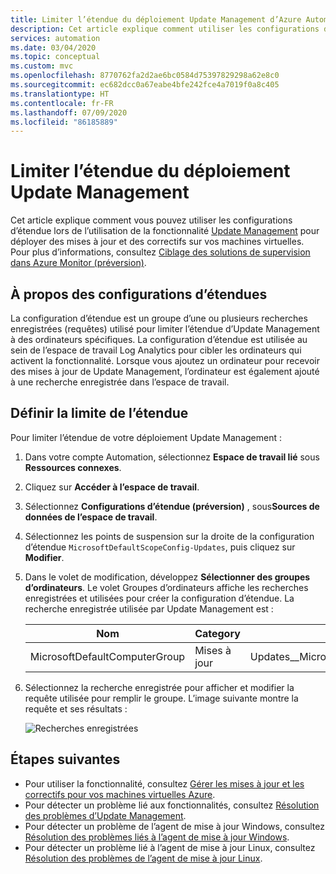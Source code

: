 ```yaml
---
title: Limiter l’étendue du déploiement Update Management d’Azure Automation
description: Cet article explique comment utiliser les configurations d’étendue pour limiter l’étendue d’un déploiement Update Management.
services: automation
ms.date: 03/04/2020
ms.topic: conceptual
ms.custom: mvc
ms.openlocfilehash: 8770762fa2d2ae6bc0584d75397829298a62e8c0
ms.sourcegitcommit: ec682dcc0a67eabe4bfe242fce4a7019f0a8c405
ms.translationtype: HT
ms.contentlocale: fr-FR
ms.lasthandoff: 07/09/2020
ms.locfileid: "86185889"
---
```

# <a name="limit-update-management-deployment-scope"></a>Limiter l’étendue du déploiement Update Management

Cet article explique comment vous pouvez utiliser les configurations d’étendue lors de l’utilisation de la fonctionnalité [Update Management](automation-update-management.md) pour déployer des mises à jour et des correctifs sur vos machines virtuelles. Pour plus d’informations, consultez [Ciblage des solutions de supervision dans Azure Monitor (préversion)](../azure-monitor/insights/solution-targeting.md). 

## <a name="about-scope-configurations"></a>À propos des configurations d’étendues

La configuration d’étendue est un groupe d’une ou plusieurs recherches enregistrées (requêtes) utilisé pour limiter l’étendue d’Update Management à des ordinateurs spécifiques. La configuration d’étendue est utilisée au sein de l’espace de travail Log Analytics pour cibler les ordinateurs qui activent la fonctionnalité. Lorsque vous ajoutez un ordinateur pour recevoir des mises à jour de Update Management, l’ordinateur est également ajouté à une recherche enregistrée dans l’espace de travail.

## <a name="set-the-scope-limit"></a>Définir la limite de l’étendue

Pour limiter l’étendue de votre déploiement Update Management :

1. Dans votre compte Automation, sélectionnez **Espace de travail lié** sous **Ressources connexes**.

2. Cliquez sur **Accéder à l’espace de travail**.

3. Sélectionnez **Configurations d’étendue (préversion)** , sous**Sources de données de l’espace de travail**.

4. Sélectionnez les points de suspension sur la droite de la configuration d’étendue `MicrosoftDefaultScopeConfig-Updates`, puis cliquez sur **Modifier**. 

5. Dans le volet de modification, développez **Sélectionner des groupes d’ordinateurs**. Le volet Groupes d’ordinateurs affiche les recherches enregistrées et utilisées pour créer la configuration d’étendue. La recherche enregistrée utilisée par Update Management est :

    |Nom     |Category  |Alias  |
    |---------|---------|---------|
    |MicrosoftDefaultComputerGroup     | Mises à jour        | Updates__MicrosoftDefaultComputerGroup         |

6. Sélectionnez la recherche enregistrée pour afficher et modifier la requête utilisée pour remplir le groupe. L’image suivante montre la requête et ses résultats :

    ![Recherches enregistrées](media/automation-scope-configurations-update-management/logsearch.png)

## <a name="next-steps"></a>Étapes suivantes

* Pour utiliser la fonctionnalité, consultez [Gérer les mises à jour et les correctifs pour vos machines virtuelles Azure](automation-tutorial-update-management.md).
* Pour détecter un problème lié aux fonctionnalités, consultez [Résolution des problèmes d’Update Management](troubleshoot/update-management.md).
* Pour détecter un problème de l’agent de mise à jour Windows, consultez [Résolution des problèmes liés à l’agent de mise à jour Windows](troubleshoot/update-agent-issues.md).
* Pour détecter un problème lié à l’agent de mise à jour Linux, consultez [Résolution des problèmes de l’agent de mise à jour Linux](troubleshoot/update-agent-issues-linux.md).
